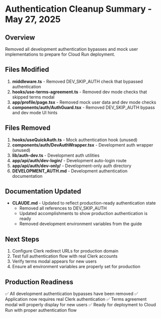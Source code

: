 # Authentication Cleanup Summary - May 27, 2025

## Overview
Removed all development authentication bypasses and mock user implementations to prepare for Cloud Run deployment.

## Files Modified
1. **middleware.ts** - Removed DEV_SKIP_AUTH check that bypassed authentication
2. **hooks/use-terms-agreement.ts** - Removed dev mode checks that skipped terms modal
3. **app/profile/page.tsx** - Removed mock user data and dev mode checks
4. **components/auth/AuthGuard.tsx** - Removed DEV_SKIP_AUTH bypass and dev mode UI hints

## Files Removed
1. **hooks/useQuickAuth.ts** - Mock authentication hook (unused)
2. **components/auth/DevAuthWrapper.tsx** - Development auth wrapper (unused)
3. **lib/auth-dev.ts** - Development auth utilities
4. **app/api/auth/dev-login/** - Development auto-login route
5. **app/api/auth/dev-only/** - Development-only auth directory
6. **DEVELOPMENT_AUTH.md** - Development authentication documentation

## Documentation Updated
- **CLAUDE.md** - Updated to reflect production-ready authentication state
  - Removed all references to DEV_SKIP_AUTH
  - Updated accomplishments to show production authentication is ready
  - Removed development environment variables from the guide

## Next Steps
1. Configure Clerk redirect URLs for production domain
2. Test full authentication flow with real Clerk accounts
3. Verify terms modal appears for new users
4. Ensure all environment variables are properly set for production

## Production Readiness
✅ All development authentication bypasses have been removed
✅ Application now requires real Clerk authentication
✅ Terms agreement modal will properly display for new users
✅ Ready for deployment to Cloud Run with proper authentication flow